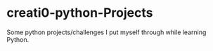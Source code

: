 # creati0-python-Projects
Some python projects/challenges I put myself through while learning Python.
